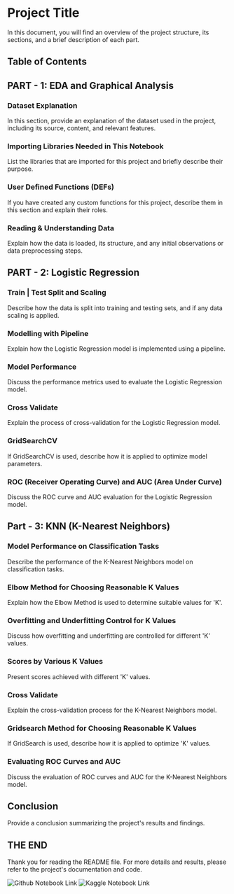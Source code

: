 # Project Title

In this document, you will find an overview of the project structure, its sections, and a brief description of each part.

## Table of Contents


## PART - 1: EDA and Graphical Analysis

### Dataset Explanation

In this section, provide an explanation of the dataset used in the project, including its source, content, and relevant features.

### Importing Libraries Needed in This Notebook

List the libraries that are imported for this project and briefly describe their purpose.

### User Defined Functions (DEFs)

If you have created any custom functions for this project, describe them in this section and explain their roles.

### Reading & Understanding Data

Explain how the data is loaded, its structure, and any initial observations or data preprocessing steps.

## PART - 2: Logistic Regression

### Train | Test Split and Scaling

Describe how the data is split into training and testing sets, and if any data scaling is applied.

### Modelling with Pipeline

Explain how the Logistic Regression model is implemented using a pipeline.

### Model Performance

Discuss the performance metrics used to evaluate the Logistic Regression model.

### Cross Validate

Explain the process of cross-validation for the Logistic Regression model.

### GridSearchCV

If GridSearchCV is used, describe how it is applied to optimize model parameters.

### ROC (Receiver Operating Curve) and AUC (Area Under Curve)

Discuss the ROC curve and AUC evaluation for the Logistic Regression model.

## Part - 3: KNN (K-Nearest Neighbors)

### Model Performance on Classification Tasks

Describe the performance of the K-Nearest Neighbors model on classification tasks.

### Elbow Method for Choosing Reasonable K Values

Explain how the Elbow Method is used to determine suitable values for 'K'.

### Overfitting and Underfitting Control for K Values

Discuss how overfitting and underfitting are controlled for different 'K' values.

### Scores by Various K Values

Present scores achieved with different 'K' values.

### Cross Validate

Explain the cross-validation process for the K-Nearest Neighbors model.

### Gridsearch Method for Choosing Reasonable K Values

If GridSearch is used, describe how it is applied to optimize 'K' values.

### Evaluating ROC Curves and AUC

Discuss the evaluation of ROC curves and AUC for the K-Nearest Neighbors model.

## Conclusion

Provide a conclusion summarizing the project's results and findings.

## THE END

Thank you for reading the README file. For more details and results, please refer to the project's documentation and code.

![Github Notebook Link]()
![Kaggle Notebook Link]()
